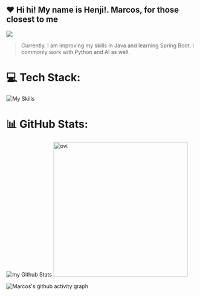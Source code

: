 ## ❤️ Hi hi! My name is <strong>Henji!</strong>. <strong>Marcos</strong>, for those closest to me
![](https://komarev.com/ghpvc/?username=JPyCode&color=blueviolet&style=plastic)
> Currently, I am improving my skills in Java and learning Spring Boot. I commonly work with Python and AI as well.

# 💻 Tech Stack:
<div display="flex" id="icons">

![My Skills](https://skillicons.dev/icons?i=java,mysql,vscode,idea)

# 📊 GitHub Stats:
<img src="https://github-readme-stats.vercel.app/api?username=JPyCode&include_all_commits=true&count_private=true&show_icons=true&line_height=20&title_color=2B5BBD&icon_color=1124BB&text_color=A1A1A1&bg_color=0,000000,130F40" alt="my Github Stats"/>
<img src="https://github-readme-stats.vercel.app/api/top-langs?username=JPyCode&show_icons=true&locale=en&layout=compact&theme=chartreuse-dark" alt="ovi" width=355px/>

![Marcos's github activity graph](https://github-readme-activity-graph.vercel.app/graph?username=JPyCode&theme=tokyo-night)
